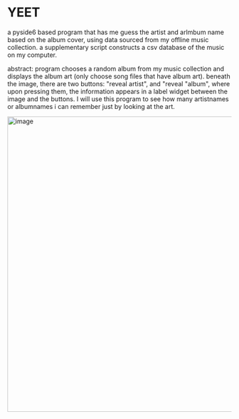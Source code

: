# YEET
a pyside6 based program that has me guess the artist and arlmbum name based on the album cover, using data sourced from my offline music collection. a supplementary script constructs a csv database of the music on my computer.

abstract: program chooses a random album from my music collection and displays the album art (only choose song files that have album art). beneath the image, there are two buttons: "reveal artist", and "reveal "album", where upon pressing them, the information appears in a label widget between the image and the buttons. I will use this program to see how many artistnames or albumnames i can remember just by looking at the art.

<img width="560" height="663" alt="image" src="https://github.com/user-attachments/assets/54e50150-1103-4adb-8411-9b70eac4f291" />


